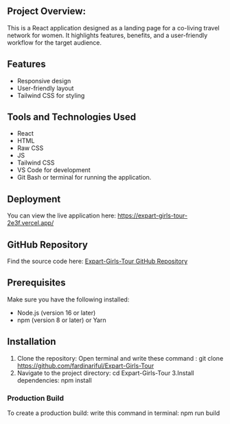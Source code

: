 




## Project Overview:
This is a React application designed as a landing page for a co-living travel network for women. It highlights features, benefits, and a user-friendly workflow for the target audience.
## Features
- Responsive design
- User-friendly layout
- Tailwind CSS for styling
## Tools and Technologies Used
- React
- HTML
- Raw CSS
- JS
- Tailwind CSS
- VS Code for development
- Git Bash or terminal for running the application.

## Deployment
You can view the live application here: https://expart-girls-tour-2e3f.vercel.app/
## GitHub Repository
Find the source code here: [Expart-Girls-Tour GitHub Repository](https://github.com/fardinariful/Expart-Girls-Tour)

## Prerequisites
Make sure you have the following installed:
- Node.js (version 16 or later)
- npm (version 8 or later) or Yarn

## Installation
1. Clone the repository:
Open terminal and write these command : git clone https://github.com/fardinariful/Expart-Girls-Tour
2. Navigate to the project directory:
cd Expart-Girls-Tour
3.Install dependencies:
npm install
### Production Build
To create a production build:
write this command in terminal: npm run build
